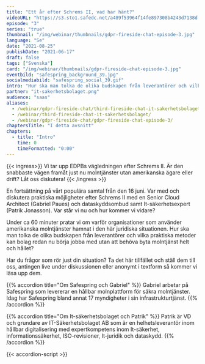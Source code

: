 ```yaml
---
title: "Ett år efter Schrems II, vad har hänt?"
videoURL: "https://s3.sto1.safedc.net/a489f53964f14fe897308b4243d7138d:processedvideos/gdpr-fireside-chat-episode-3/master.m3u8"
episode: "3"
series: "true"
thumbnail: "/img/webinar/thumbnails/gdpr-fireside-chat-episode-3.jpg"
language: "Se"
date: "2021-08-25"
publishDate: "2021-06-17"
draft: false
tags: ["Svenska"]
card: "/img/webinar/thumbnails/gdpr-fireside-chat-episode-3.jpg"
eventbild: "safespring_background_39.jpg"
socialmediabild: "safespring_social_39.gif"
intro: "Hur ska man tolka de olika budskapen från leverantörer och vilka praktiska metoder kan bolag redan nu börja jobba med utan att behöva byta molntjänst helt och hållet?"
partner: "it-sakerhetsbolaget.png"
audience: "saas"
aliases:
  - /webinar/gdpr-fireside-chat/third-fireside-chat-it-sakerhetsbolaget/
  - /webinar/third-fireside-chat-it-sakerhetsbolaget/
  - /webinar/gdpr-fireside-chat/gdpr-fireside-chat-episode-3/
chaptersTitle: "I detta avsnitt"
chapters:
  - title: "Intro"
    time: 0
    timeFormatted: "0:00"
---
```


{{< ingress>}}
Vi tar upp EDPBs vägledningen efter Schrems II. Är den snabbaste vägen framåt just nu molntjänster utan amerikanska ägare eller drift? Låt oss diskutera!
{{< /ingress >}}

En fortsättning på vårt populära samtal från den 16 juni. Var med och diskutera praktiska möjligheter efter Schrems II med en Senior Cloud Architect (Gabriel Paues) och dataskyddsombud samt It-säkerhetsexpert (Patrik Jonasson). Var står vi nu och hur kommer vi vidare?

Under ca 60 minuter pratar vi om varför organisationer som använder amerikanska molntjänster hamnat i den här juridiska situationen. Hur ska man tolka de olika budskapen från leverantörer och vilka praktiska metoder kan bolag redan nu börja jobba med utan att behöva byta molntjänst helt och hållet?

Har du frågor som rör just din situation? Ta det här tillfället och ställ dem till oss, antingen live under diskussionen eller anonymt i textform så kommer vi läsa upp dem.

{{% accordion title="Om Safespring och Gabriel" %}}
Gabriel arbetar på Safespring som levererar en hållbar molnplattform för säkra molntjänster. Idag har Safespring bland annat 17 myndigheter i sin infrastrukturtjänst.
{{% /accordion %}}

{{% accordion title="Om It-säkerhetsbolaget och Patrik" %}}
Patrik är VD och grundare av IT-Säkerhetsbolaget AB som är en helhetsleverantör inom hållbar digitalisering med expertkompetens inom It-säkerhet, informationssäkerhet, ISO-revisioner, It-juridik och dataskydd.
{{% /accordion %}}

{{< accordion-script >}}
